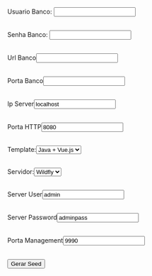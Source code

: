 <form method='GET' action='http://wikibox.softbox.com.br:8080/gerarseed'>
Usuario Banco: <input name='userbanco' type='text' value=''/>
</br></br>


Senha Banco: <input name='senhabanco' type='text' value=''/>
</br></br>


Url Banco<input name='urlbanco' type='text' value=''/>
</br></br>


Porta Banco<input name='portabanco' type='text' value=''/>
</br></br>


Ip Server<input name='ipservidor' type='text' value='localhost'/>
</br></br>


Porta HTTP<input name='porta' type='text' value='8080'/>
</br></br>


Template:<select name='template'>
    <option selected value='ssh://git@gitlab.softbox.com.br:1912/metodologia/jee-vue-seed.git'>Java + Vue.js</option>
  </select>
</br></br>

Servidor:<select name='template'>
    <option selected value='wildfly'>Wildfly</option>
  </select>
</br></br>


Server User<input name='userwildfly' type='text' value='admin'/>
</br></br>


Server Password<input name='senhawildfly' type='text' value='adminpass'/>
</br></br>


Porta Management<input name='portamanagement' type='text' value='9990'/>
</br></br>


<input type='submit' value='Gerar Seed'></button>
</form>